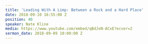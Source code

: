 ```yaml
---
title: 'Leading With A Limp: Between a Rock and a Hard Place'
date: 2018-09-10 16:55:00 Z
position: 40
speaker: Nate Kline
media: https://www.youtube.com/embed/qBdJoN-ACxE?ecver=2
sermon_date: 2018-09-09 10:00:00 Z
---
```



